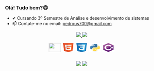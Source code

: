 ### Olá! Tudo bem?😎

- ✔ Cursando 3º Semestre de Análise e desenvolvimento de sistemas
- 📫 Contate-me no email: pedrous700@gmail.com

<div align="center">
  <a href="https://github.com/Pedro101520">
  <img height="150em" src="https://github-readme-stats.vercel.app/api?username=Pedro101520&show_icons=true&theme=dark&include_all_commits=true&count_private=true"/>
  <img height="150em" src="https://github-readme-stats.vercel.app/api/top-langs/?username=Pedro101520&layout=compact&langs_count=7&theme=dark"/>
  </a>
</div>
<div align="center" valign="top" style="display: inline_block"><br>
  <img align="center" height="30" width="40" src="https://cdn.jsdelivr.net/gh/devicons/devicon/icons/java/java-plain-wordmark.svg"/>
  <img align="center" height="30" width="40" src="https://raw.githubusercontent.com/devicons/devicon/master/icons/html5/html5-original.svg">
  <img align="center" height="30" width="40" src="https://raw.githubusercontent.com/devicons/devicon/master/icons/css3/css3-original.svg">
  <img align="center" height="30" width="40" src="https://raw.githubusercontent.com/devicons/devicon/master/icons/python/python-original.svg">
  <img align="center" height="30" width="40" src="https://raw.githubusercontent.com/devicons/devicon/master/icons/csharp/csharp-original.svg">
</div>

##

<div align="center" valign="top">
  <a href = "https://wa.me/5511957280151"><img src="https://img.shields.io/badge/-WhatsApp-%25D366?style=for-the-badge&logo=whatsapp&logoColor=white" target="_blank"></a>
  <a href="https://www.linkedin.com/in/pedro-lima-40556523a/" target="_blank"><img src="https://img.shields.io/badge/-LinkedIn-%230077B5?style=for-the-badge&logo=linkedin&logoColor=white" target="_blank"></a>
</div>





